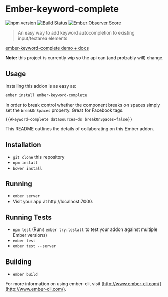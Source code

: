 # Ember-keyword-complete

[![npm version](https://badge.fury.io/js/ember-keyword-complete.svg)](https://badge.fury.io/js/ember-keyword-complete) 
[![Build Status](https://travis-ci.org/makepanic/ember-keyword-complete.svg?branch=master)](https://travis-ci.org/makepanic/ember-keyword-complete)
[![Ember Observer Score](http://emberobserver.com/badges/ember-keyword-complete.svg)](http://emberobserver.com/addons/ember-keyword-complete)

> An easy way to add keyword autocompletion to existing input/textarea elements

[ember-keyword-complete demo + docs](http://makepanic.github.io/ember-keyword-complete/#/)

__Note:__ this project is currently wip so the api can (and probably will) change.

## Usage

Installing this addon is as easy as:

```
ember install ember-keyword-complete
```

In order to break control whether the component breaks on spaces simply set the `breakOnSpaces` property.
Great for Facebook tags.

```
{{#keyword-complete dataSources=ds breakOnSpaces=false}}
```


This README outlines the details of collaborating on this Ember addon.

## Installation

* `git clone` this repository
* `npm install`
* `bower install`

## Running

* `ember server`
* Visit your app at http://localhost:7000.

## Running Tests

* `npm test` (Runs `ember try:testall` to test your addon against multiple Ember versions)
* `ember test`
* `ember test --server`

## Building

* `ember build`

For more information on using ember-cli, visit [http://www.ember-cli.com/](http://www.ember-cli.com/).
